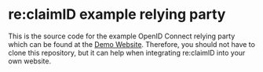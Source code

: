 # re:claimID example relying party
This is the source code for the example OpenID Connect relying party which can be found at the [Demo Website](https://demo.reclaim-identity.io).
Therefore, you should not have to clone this repository, but it can help when integrating re:claimID into your own website.


